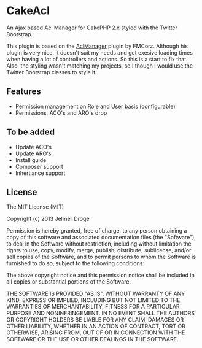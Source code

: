 CakeAcl
=======

An Ajax based Acl Manager for CakePHP 2.x styled with the Twitter Bootstrap.

This plugin is based on the [AclManager](https://github.com/FMCorz/AclManager) plugin by FMCorz.
Although his plugin is very nice, it doesn't suit my needs and get exesive loading times when having a lot of controllers and actions.
So this is a start to fix that.
Also, the styling wasn't matching my projects, so I though I would use the Twitter Bootstrap classes to style it.

Features
--------
- Permission management on Role and User basis (configurable)
- Permissions, ACO's and ARO's drop

To be added
-----------
 - Update ACO's
 - Update ARO's
 - Install guide
 - Composer support
 - Inhertiance support

License
-------

The MIT License (MIT)

Copyright (c) 2013 Jelmer Dröge

Permission is hereby granted, free of charge, to any person obtaining a copy of
this software and associated documentation files (the "Software"), to deal in
the Software without restriction, including without limitation the rights to
use, copy, modify, merge, publish, distribute, sublicense, and/or sell copies of
the Software, and to permit persons to whom the Software is furnished to do so,
subject to the following conditions:

The above copyright notice and this permission notice shall be included in all
copies or substantial portions of the Software.

THE SOFTWARE IS PROVIDED "AS IS", WITHOUT WARRANTY OF ANY KIND, EXPRESS OR
IMPLIED, INCLUDING BUT NOT LIMITED TO THE WARRANTIES OF MERCHANTABILITY, FITNESS
FOR A PARTICULAR PURPOSE AND NONINFRINGEMENT. IN NO EVENT SHALL THE AUTHORS OR
COPYRIGHT HOLDERS BE LIABLE FOR ANY CLAIM, DAMAGES OR OTHER LIABILITY, WHETHER
IN AN ACTION OF CONTRACT, TORT OR OTHERWISE, ARISING FROM, OUT OF OR IN
CONNECTION WITH THE SOFTWARE OR THE USE OR OTHER DEALINGS IN THE SOFTWARE.




